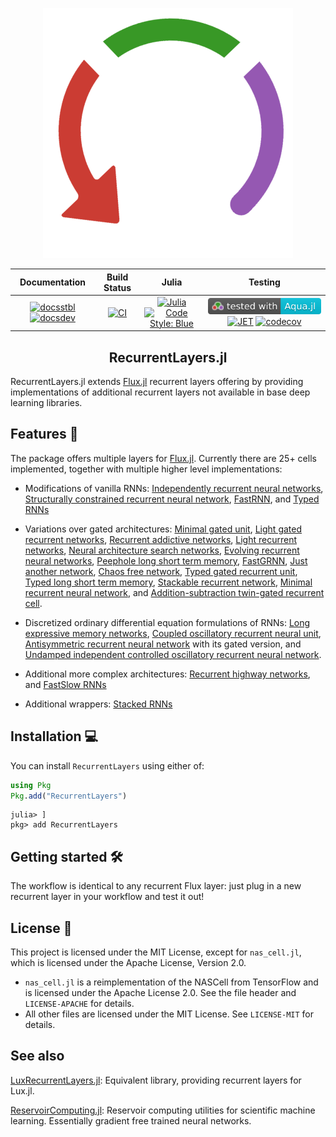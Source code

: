 <p align="center">
    <img width="400px" src="docs/src/assets/logo.png"/>
</p>

<div align="center">


| **Documentation** | **Build Status** | **Julia** | **Testing** |
|:-----------------:|:----------------:|:---------:|:-----------:|
| [![docsstbl][docs-stbl]][docsstbl-url] [![docsdev][docs-dev]][docsdev-url] | [![CI][ci-img]][ci-url] | [![Julia][julia-img]][julia-url] [![Code Style: Blue][style-img]][style-url] | [![Aqua QA][aqua-img]][aqua-url] [![JET][jet-img]][jet-url] [![codecov][cc-img]][cc-url] |

[docs-stbl]: https://img.shields.io/badge/docs-stable-blue.svg
[docsstbl-url]: https://MartinuzziFrancesco.github.io/RecurrentLayers.jl/stable/

[docs-dev]: https://img.shields.io/badge/docs-dev-blue.svg
[docsdev-url]: https://MartinuzziFrancesco.github.io/RecurrentLayers.jl/dev/

[ci-img]: https://github.com/MartinuzziFrancesco/RecurrentLayers.jl/actions/workflows/CI.yml/badge.svg?branch=main
[ci-url]: https://github.com/MartinuzziFrancesco/RecurrentLayers.jl/actions/workflows/CI.yml?query=branch%3Amain

[cc-img]: https://codecov.io/gh/MartinuzziFrancesco/RecurrentLayers.jl/branch/main/graph/badge.svg
[cc-url]: https://codecov.io/gh/MartinuzziFrancesco/RecurrentLayers.jl

[julia-img]: https://img.shields.io/badge/julia-v1.10+-blue.svg
[julia-url]: https://julialang.org/

[style-img]: https://img.shields.io/static/v1?label=code%20style&message=SciML&color=9558b2&labelColor=389826
[style-url]: https://github.com/SciML/SciMLStyle

[aqua-img]: https://raw.githubusercontent.com/JuliaTesting/Aqua.jl/master/badge.svg
[aqua-url]: https://github.com/JuliaTesting/Aqua.jl

[jet-img]: https://img.shields.io/badge/%E2%9C%88%EF%B8%8F%20tested%20with%20-%20JET.jl%20-%20red
[jet-url]: https://github.com/aviatesk/JET.jl


</div>

<div align="center">
    <h2>RecurrentLayers.jl</h2>
</div>

RecurrentLayers.jl extends [Flux.jl](https://github.com/FluxML/Flux.jl)
recurrent layers offering by providing implementations of additional
recurrent layers not available in base deep learning libraries.

## Features 🚀

The package offers multiple layers for [Flux.jl](https://github.com/FluxML/Flux.jl).
Currently there are 25+ cells implemented, together with multiple higher
level implementations:
 - Modifications of vanilla RNNs:
   [Independently recurrent neural networks](https://arxiv.org/abs/1803.04831),
   [Structurally constrained recurrent neural network](https://arxiv.org/pdf/1412.7753),
   [FastRNN](https://arxiv.org/pdf/1901.02358), and
   [Typed RNNs](https://arxiv.org/abs/1602.02218)

 - Variations over gated architectures:
   [Minimal gated unit](https://arxiv.org/abs/1603.09420),
   [Light gated recurrent networks](https://arxiv.org/abs/1803.10225),
   [Recurrent addictive networks](https://arxiv.org/abs/1705.07393),
   [Light recurrent networks](https://www.mdpi.com/2079-9292/13/16/3204),
   [Neural architecture search networks](https://arxiv.org/abs/1611.01578),
   [Evolving recurrent neural networks](https://proceedings.mlr.press/v37/jozefowicz15.pdf),
   [Peephole long short term memory](https://www.jmlr.org/papers/volume3/gers02a/gers02a.pdf),
   [FastGRNN](https://arxiv.org/pdf/1901.02358),
   [Just another network](https://arxiv.org/abs/1804.04849),
   [Chaos free network](https://arxiv.org/abs/1612.06212),
   [Typed gated recurrent unit](https://arxiv.org/abs/1602.02218),
   [Typed long short term memory](https://arxiv.org/abs/1602.02218),
   [Stackable recurrent network](https://arxiv.org/abs/1911.11033),
   [Minimal recurrent neural network](https://arxiv.org/abs/1711.06788), and
   [Addition-subtraction twin-gated recurrent cell](https://arxiv.org/abs/1810.12546).



 - Discretized ordinary differential equation formulations of RNNs:
   [Long expressive memory networks](https://arxiv.org/pdf/2110.04744), 
   [Coupled oscillatory recurrent neural unit](https://arxiv.org/abs/2010.00951),
   [Antisymmetric recurrent neural network](https://arxiv.org/abs/1902.09689) with its gated version, and
   [Undamped independent controlled oscillatory recurrent neural network](https://arxiv.org/abs/2010.00951).

 - Additional more complex architectures:
   [Recurrent highway networks](https://arxiv.org/pdf/1607.03474),
   and [FastSlow RNNs](https://arxiv.org/abs/1705.08639)

 - Additional wrappers: [Stacked RNNs](https://arxiv.org/pdf/1312.6026)



## Installation 💻

You can install `RecurrentLayers` using either of:

```julia
using Pkg
Pkg.add("RecurrentLayers")
```

```julia_repl
julia> ]
pkg> add RecurrentLayers
```

## Getting started 🛠️

The workflow is identical to any recurrent Flux layer: just plug in a new recurrent layer in your workflow and test it out!

## License 📜

This project is licensed under the MIT License, except for `nas_cell.jl`, which is licensed under the Apache License, Version 2.0.

- `nas_cell.jl` is a reimplementation of the NASCell from TensorFlow and is licensed under the Apache License 2.0. See the file header and `LICENSE-APACHE` for details.
- All other files are licensed under the MIT License. See `LICENSE-MIT` for details.


## See also

[LuxRecurrentLayers.jl](https://github.com/MartinuzziFrancesco/LuxRecurrentLayers.jl):
Equivalent library, providing recurrent layers for Lux.jl.

[ReservoirComputing.jl](https://github.com/SciML/ReservoirComputing.jl):
Reservoir computing utilities for scientific machine learning.
Essentially gradient free trained neural networks.